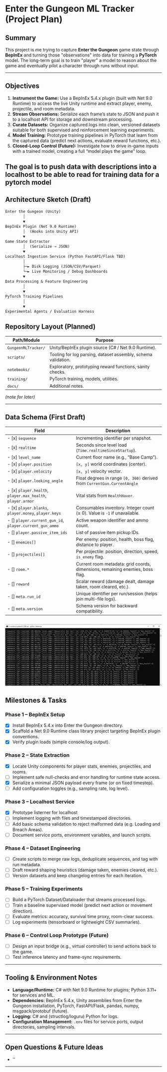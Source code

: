 # Enter the Gungeon ML Tracker (Project Plan)

## Summary

This project is me trying to capture **Enter the Gungeon** game state through **BepInEx** and turning those "observations" into data for training a **PyTorch** model. The long-term goal is to train "player" a model to reason about the game and eventually pilot a character through runs without input.

---

## Objectives

1. **Instrument the Game:** Use a BepInEx 5.4.x plugin (built with Net 9.0 Runtime) to access the live Unity runtime and extract player, enemy, projectile, and room metadata.
2. **Stream Observations:** Serialize each frame’s state to JSON and push it to a localhost API for storage and downstream processing.
3. **Curate Datasets:** Organize captured logs into clean, versioned datasets suitable for both supervised and reinforcement learning experiments.
4. **Model Training:** Prototype training pipelines in PyTorch that learn from the captured data (predict next actions, evaluate reward functions, etc.).
5. **Closed-Loop Control (Future):** Investigate how to drive in-game inputs with a trained model, creating a full “model plays the game” loop.

The goal is to push data with descriptions into a localhost to be able to read for training data 
for a pytorch model
---

## Architecture Sketch (Draft)

```
Enter the Gungeon (Unity)
        │
        ▼
BepInEx Plugin (Net 9.0 Runtime)
        │  (Hooks into Unity API)
        ▼
Game State Extractor
        │  (Serialize → JSON)
        ▼
Localhost Ingestion Service (Python FastAPI/Flask TBD)
        │
        ├─► Disk Logging (JSON/CSV/Parquet)
        └─► Live Monitoring / Debug Dashboards
        ▼
Data Processing & Feature Engineering
        │
        ▼
PyTorch Training Pipelines
        │
        ▼
Experimental Agents / Evaluation Harness
```

## Repository Layout (Planned)

| Path/Module                | Purpose                                                                 |
|----------------------------|-------------------------------------------------------------------------|
| `GungeonRLTracker/`        | Unity/BepInEx plugin source (C# / Net 9.0 Runtime).                            |
| `scripts/`                 | Tooling for log parsing, dataset assembly, schema validation.           |
| `notebooks/`               | Exploratory, prototyping reward functions, sanity checks.               |
| `training/`                | PyTorch training, models, utilities.                                    |
| `docs/`                    | Additional notes.                                                       |

*(note for later)*

---

## Data Schema (First Draft)

| Field                                                      | Description                                                                              |
|------------------------------------------------------------|------------------------------------------------------------------------------------------|
| - [x] `sequence`                                           | Incrementing identifier per snapshot.                                                    |
| - [x] `realtime`                                           | Seconds since level load (`Time.realtimeSinceStartup`).                                  |
| - [x] `level_name`                                         | Current floor name (e.g., “Base Camp”).                                                  |
| - [x] `player.position`                                    | `[x, y]` world coordinates (center).                                                     |
| - [x] `player.velocity`                                    | `[x, y]` velocity vector.                                                                |
| - [x] `player.looking_angle`                               | Float degrees in range `[0, 360)` derived from `CurrentGun.CurrentAngle`                 |
| - [x] `player.health`, `player.max_health`, `player.armor` | Vital stats from `HealthHaver`.                                                          |
| - [x] `player.blanks`, `player.money`, `player.keys`       | Consumables inventory.  Integer count (≥ 0). Value is `-1` if unavailable.               |
| - [] `player.current_gun_id`, `player.current_gun_ammo`    | Active weapon identifier and ammo count.                                                 |
| - [] `player.passive_item_ids`                             | List of passive item pickup IDs.                                                         |
| - [] `enemies[]`                                           | Per enemy: position, health, boss flag, distance to player.                              |
| - [] `projectiles[]`                                       | Per projectile: position, direction, speed, `is_enemy` flag.                             |
| - [] `room.*`                                              | Current room metadata: grid coords, dimensions, remaining enemies, boss flag.            |
| - [] `reward`                                              | Scalar reward (damage dealt, damage taken, room cleared, etc.).                          |
| - [] `meta.run_id`                                         | Unique identifier per run/session (helps join multi-file logs).                          |
| - [] `meta.version`                                        | Schema version for backward compatibility.                                               |

![plot](./outlisten.png)
---

## Milestones & Tasks

### Phase 1 – BepInEx Setup
- [x] Install BepInEx 5.4.x into Enter the Gungeon directory.
- [x] Scaffold a Net 9.0 Runtime class library project targeting BepInEx plugin conventions.
- [x] Verify plugin loads (simple console/log output).

### Phase 2 – State Extraction
- [x] Locate Unity components for player stats, enemies, projectiles, and rooms.
- [ ] Implement safe null-checks and error handling for runtime state access.
- [x] Serialize a minimal JSON payload every frame (or on fixed timestep).
- [ ] Add configuration toggles (e.g., sampling rate, log level).

### Phase 3 – Localhost Service
- [x] Prototype listerner for localhost
- [ ] Implement logging with files and timestamped directories.
- [ ] Add basic schema validation to reject malformed data (e.g. Loading and Breach Areas).
- [ ] Document service ports, environment variables, and launch scripts.

### Phase 4 – Dataset Engineering
- [ ] Create scripts to merge raw logs, deduplicate sequences, and tag with run metadata.
- [ ] Draft reward shaping heuristics (damage taken, enemies cleared, etc.).
- [ ] Version datasets and keep changelog entries for each iteration.

### Phase 5 – Training Experiments
- [ ] Build a PyTorch Dataset/Dataloader that streams processed logs.
- [ ] Train a baseline supervised model (predict next action or movement direction).
- [ ] Evaluate metrics: accuracy, survival time proxy, room-clear success.
- [ ] Log experiments (tensorboard or lightweight CSV summaries).

### Phase 6 – Control Loop Prototype (Future)
- [ ] Design an input bridge (e.g., virtual controller) to send actions back to the game.
- [ ] Test inference latency and frame-sync requirements.

---

## Tooling & Environment Notes

- **Language/Runtime:** C# with Net 9.0 Runtime for plugins; Python 3.11+ for services and ML.
- **Dependencies:** BepInEx 5.4.x, Unity assemblies from Enter the Gungeon installation, PyTorch, FastAPI/Flask, pandas, numpy, msgpack/protobuf (future).
- **Logging:** C# and (structlog/loguru) Python for logs.
- **Configuration Management:** `.env` files for service ports, output directories, sampling intervals.

---

## Open Questions & Future Ideas

- ''
  
---
